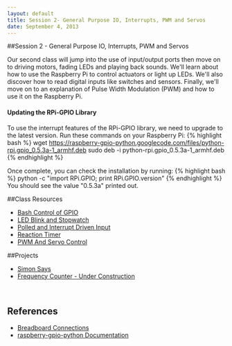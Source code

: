 ```yaml
---
layout: default
title: Session 2- General Purpose IO, Interrupts, PWM and Servos
date: September 4, 2013
---
```


##Session 2 - General Purpose IO, Interrupts, PWM and Servos

Our second class will jump into the use of input/output ports then move on to driving motors, fading LEDs and playing back sounds. We'll learn about how to use the Raspberry Pi to control actuators or light up LEDs. We'll also discover how to read digital inputs like switches and sensors. Finally, we'll move on to an explanation of Pulse Width Modulation (PWM) and how to use it on the Raspberry Pi. 

#### Updating the RPi-GPIO Library
  To use the interrupt features of the RPi-GPIO library, we need to upgrade to the latest version. Run these commands on your Raspberry Pi:
{% highlight bash %}
  wget https://raspberry-gpio-python.googlecode.com/files/python-rpi.gpio_0.5.3a-1_armhf.deb
  sudo deb -i python-rpi.gpio_0.5.3a-1_armhf.deb
{% endhighlight %}

Once complete, you can check the installation by running: 
{% highlight bash %}
python -c "import RPi.GPIO; print RPi.GPIO.version"
{% endhighlight %}
You should see the value "0.5.3a" printed out.


##Class Resources
* [Bash Control of GPIO](session2/bash.html)
* [LED Blink and Stopwatch](session2/project1-beginner.html)
* [Polled and Interrupt Driven Input](session2/input.html)
* [Reaction Timer](session2/project2-beginner.html)
* [PWM And Servo Control](session2/pwm-servo.html)

##Projects
* [Simon Says](session2/project1-intermediate.html)
* [Frequency Counter - Under Construction]()




<br/>

## References
* [Breadboard Connections](https://dl.dropboxusercontent.com/u/1733921/Raspberry%20Pi/Breadboard%20Connections.jpg)
* [raspberry-gpio-python Documentation](https://code.google.com/p/raspberry-gpio-python/wiki/Examples)
